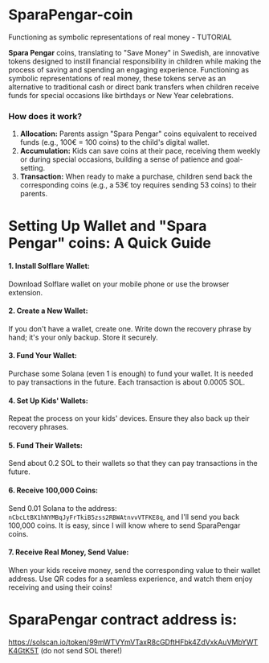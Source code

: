 # SparaPengar-coin
Functioning as symbolic representations of real money - TUTORIAL

**Spara Pengar** coins, translating to "Save Money" in Swedish, are innovative tokens designed to instill financial responsibility in children while making the process of saving and spending an engaging experience. Functioning as symbolic representations of real money, these tokens serve as an alternative to traditional cash or direct bank transfers when children receive funds for special occasions like birthdays or New Year celebrations.

### How does it work?


1. **Allocation:** Parents assign "Spara Pengar" coins equivalent to received funds (e.g., 100€ = 100 coins) to the child's digital wallet.
2. **Accumulation:** Kids can save coins at their pace, receiving them weekly or during special occasions, building a sense of patience and goal-setting.
3. **Transaction:** When ready to make a purchase, children send back the corresponding coins (e.g., a 53€ toy requires sending 53 coins) to their parents.


# Setting Up Wallet and "Spara Pengar" coins: A Quick Guide

#### 1. Install Solflare Wallet:
Download Solflare wallet on your mobile phone or use the browser extension.

#### 2. Create a New Wallet:
If you don't have a wallet, create one. Write down the recovery phrase by hand; it's your only backup. Store it securely.

#### 3. Fund Your Wallet:
Purchase some Solana (even 1 is enough) to fund your wallet. It is needed to pay transactions in the future. Each transaction is about 0.0005 SOL.

#### 4. Set Up Kids' Wallets:
Repeat the process on your kids' devices. Ensure they also back up their recovery phrases.

#### 5. Fund Their Wallets:
Send about 0.2 SOL to their wallets so that they can pay transactions in the future.

#### 6. Receive 100,000 Coins:
Send 0.01 Solana to the address: `nCbcLtBX1hNYMBqJyFrTkiB5zss2RBWAtnvvVTFKE8q`, and I'll send you back 100,000 coins. It is easy, since I will know where to send SparaPengar coins.

#### 7. Receive Real Money, Send Value:
When your kids receive money, send the corresponding value to their wallet address. Use QR codes for a seamless experience, and watch them enjoy receiving and using their coins!

# SparaPengar contract address is:
https://solscan.io/token/99mWTVYmVTaxR8cGDftHFbk4ZdVxkAuVMbYWTK4GtK5T
(do not send SOL there!)
